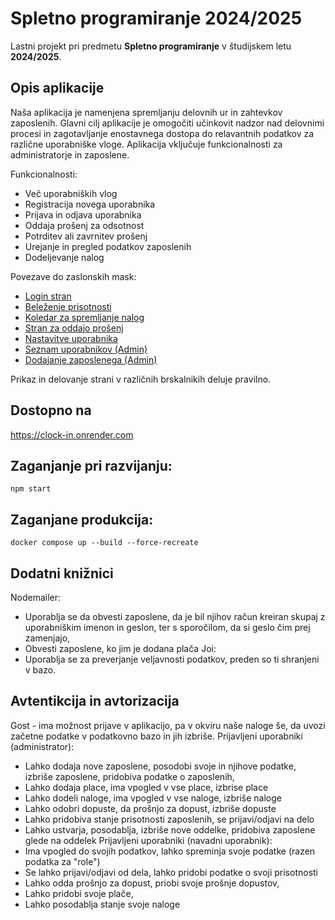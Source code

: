 # Spletno programiranje 2024/2025
Lastni projekt pri predmetu **Spletno programiranje** v študijskem letu **2024/2025**.

## Opis aplikacije
Naša aplikacija je namenjena spremljanju delovnih ur in zahtevkov zaposlenih. Glavni cilj aplikacije je omogočiti učinkovit nadzor nad delovnimi procesi in zagotavljanje enostavnega dostopa do relavantnih podatkov za različne uporabniške vloge. Aplikacija vključuje funkcionalnosti za administratorje in zaposlene.

Funkcionalnosti:

- Več uporabniških vlog
- Registracija novega uporabnika
- Prijava in odjava uporabnika
- Oddaja prošenj za odsotnost
- Potrditev ali zavrnitev prošenj
- Urejanje in pregled podatkov zaposlenih
- Dodeljevanje nalog

Povezave do zaslonskih mask:
- [Login stran](./docs/login.html)
- [Beleženje prisotnosti](./docs/clockin.html)
- [Koledar za spremljanje nalog](./docs/calendar.html)
- [Stran za oddajo prošenj](./docs/leaves.html)
- [Nastavitve uporabnika](./docs/usersettings.html)
- [Seznam uporabnikov (Admin)](./docs/users.html)
- [Dodajanje zaposlenega (Admin)](./docs/adduser.html)

Prikaz in delovanje strani v različnih brskalnikih deluje pravilno.

## Dostopno na
https://clock-in.onrender.com

## Zaganjanje pri razvijanju:

```
npm start
```

## Zaganjane produkcija:

```
docker compose up --build --force-recreate
```
## Dodatni knižnici
Nodemailer:
- Uporablja se da obvesti zaposlene, da je bil njihov račun kreiran skupaj z uporabniškim imenon in geslon, ter s sporočilom, da si geslo čim prej zamenjajo,
- Obvesti zaposlene, ko jim je dodana plača
Joi:
- Uporablja se za preverjanje veljavnosti podatkov, preden so ti shranjeni v bazo.

## Avtentikcija in avtorizacija
Gost - ima možnost prijave v aplikacijo, pa v okviru naše naloge še, da uvozi začetne podatke v podatkovno bazo in jih izbriše.
Prijavljeni uporabniki (administrator):
- Lahko dodaja nove zaposlene, posodobi svoje in njihove podatke, izbriše zaposlene, pridobiva podatke o zaposlenih,
- Lahko dodaja place, ima vpogled v vse place, izbrise place
- Lahko dodeli naloge, ima vpogled v vse naloge, izbriše naloge
- Lahko odobri dopuste, da prošnjo za dopust, izbriše dopuste
- Lahko pridobiva stanje prisotnosti zaposlenih, se prijavi/odjavi na delo
- Lahko ustvarja, posodablja, izbriše nove oddelke, pridobiva zaposlene glede na oddelek
Prijavljeni uporabniki (navadni uporabnik):
- Ima vpogled do svojih podatkov, lahko spreminja svoje podatke (razen podatka za "role")
- Se lahko prijavi/odjavi od dela, lahko pridobi podatke o svoji prisotnosti
- Lahko odda prošnjo za dopust, priobi svoje prošnje dopustov,
- Lahko pridobi svoje plače,
- Lahko posodablja stanje svoje naloge
